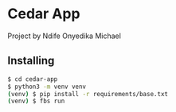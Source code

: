 # Cedar App

Project by Ndife Onyedika Michael

## Installing

```bash
$ cd cedar-app
$ python3 -m venv venv
(venv) $ pip install -r requirements/base.txt
(venv) $ fbs run
```